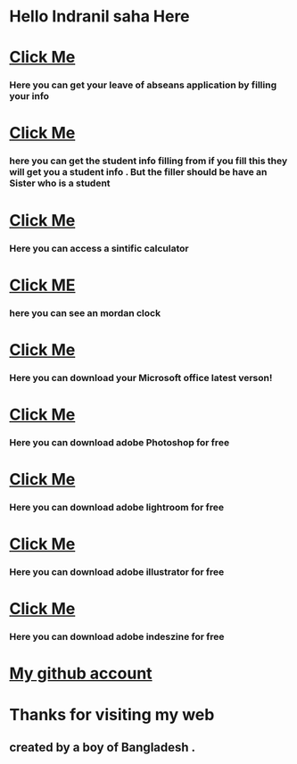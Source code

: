 # Hello Indranil saha Here 
# [ Click Me ](https://indranilsaha84.github.io/application) 
### Here you can get your leave of abseans application by filling your info
# [ Click Me ](https://indranilsaha84.github.io/sealf%201)
### here you can get the student info filling from if you fill this they will get you a student info . But the filler should be have an Sister who is a student
# [ Click Me ](https://indranilsaha84.github.io/sintific%20calculator.html)
### Here you can access a sintific calculator 
# [ Click ME](https://indranilsaha84.github.io/clock.HTML)
### here you can see an mordan clock 
# [ Click Me ](https://config.office.com/deploymentsettings)
### Here you can download your Microsoft office latest verson!
# [ Click Me ](https://softzar.com/adobe-photoshop-cc-2022-free-download/)
### Here you can download adobe Photoshop for free
# [ Click Me ](https://softzar.com/adobe-lightroom-classic-2022/)
### Here you can download adobe lightroom for free
# [ Click Me ](https://softzar.com/adobe-illustrator-cc-2022/)
### Here you can download adobe illustrator for free
# [ Click Me ](https://softzar.com/adobe-indesign-2022-free-download/)
### Here you can download adobe indeszine for free
# [ My github account ](https://github.com/Indranilsaha84)
# Thanks for visiting my web
## created by a boy of Bangladesh .
